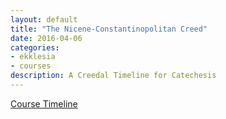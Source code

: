 ```yaml
---
layout: default
title: "The Nicene-Constantinopolitan Creed"
date: 2016-04-06
categories:
- ekklesia
- courses
description: A Creedal Timeline for Catechesis
---
```


[Course Timeline](/courses/nicene-creed/index.html)